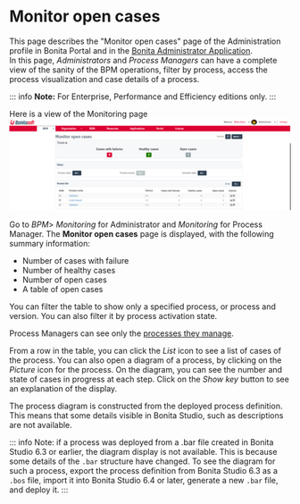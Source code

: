 # Monitor open cases

This page describes the "Monitor open cases" page of the Administration profile in Bonita Portal and in the [Bonita Administrator Application](admin-application-overview.md).  
In this page, _Administrators_ and _Process Managers_ can have a complete view of the sanity of the BPM operations, filter by process, access the process visualization and case details of a process. 

::: info
**Note:** For Enterprise, Performance and Efficiency editions only.
:::

Here is a view of the Monitoring page
![Monitoring](images/UI2021.1/monitoring.png)<!--{.img-responsive}-->

Go to _BPM_> _Monitoring_ for Administrator and _Monitoring_ for Process Manager.
The **Monitor open cases** page is displayed, with the following summary information:

- Number of cases with failure
- Number of healthy cases
- Number of open cases
- A table of open cases

You can filter the table to show only a specified process, or process and version. You can also filter it by process activation state.

Process Managers can see only the [processes they manage](process-manager.md).

From a row in the table, you can click the _List_ icon to see a list of cases of the process. 
You can also open a diagram of a process, by clicking on the _Picture_ icon for the process. On the diagram, you can see the number and state of cases in progress at each step.
Click on the _Show key_ button to see an explanation of the display. 

The process diagram is constructed from the deployed process definition. This means that some details visible in Bonita Studio, such as descriptions are not available.

::: info
Note: if a process was deployed from a .bar file created in Bonita Studio 6.3 or earlier, the diagram display is not available. 
This is because some details of the `.bar` structure have changed. 
To see the diagram for such a process, export the process definition from Bonita Studio 6.3 as a `.bos` file, import it into Bonita Studio 6.4 or later, generate a new `.bar` file, and deploy it.
:::
